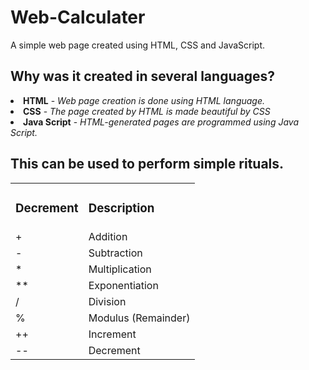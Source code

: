 # Web-Calculater
A simple web page created using HTML, CSS and JavaScript.

<h2>Why was it created in several languages?</h2>
<li><b>HTML</b> - <i>Web page creation is done using HTML language.</i></li>
<li><b>CSS</b> - <i>The page created by HTML is made beautiful by CSS</i></li>
<li><b>Java Script</b> - <i>HTML-generated pages are programmed using Java Script.</i></li>

<h2>This can be used to perform simple rituals.</h2>
<table>
  <tr>
    <td><h3>Decrement</h3></td>
    <td><h3>Description</h3></td>
  </tr>
  
  <tr>
    <td> + </td>
    <td>Addition</td>
  </tr>
  
  <tr>
    <td>-</td>
    <td>Subtraction</td>
  </tr>
  
  <tr>
    <td>*</td>
    <td>Multiplication</td>
  </tr>
  
  <tr>
    <td>**</td>
    <td>Exponentiation</td>
  </tr>

  <tr>
    <td>/</td>
    <td>Division</td>
  </tr>
  
  <tr>
    <td>%</td>
    <td>Modulus (Remainder)</td>
  </tr>
  
  <tr>
    <td>++</td>
    <td>Increment</td>
  </tr>
  
  <tr>
    <td>--</td>
    <td>Decrement</td>
  </tr>
</table>


